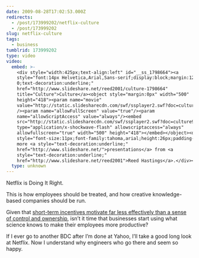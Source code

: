 ```yaml
---
date: 2009-08-28T17:02:53.000Z
redirects:
  - /post/173999202/netflix-culture
  - /post/173999202
slug: netflix-culture
tags:
  - business
tumblrid: 173999202
type: video
video:
  embed: >-
    <div style="width:425px;text-align:left" id="__ss_1798664"><a
    style="font:14px Helvetica,Arial,Sans-serif;display:block;margin:12px 0 3px
    0;text-decoration:underline;"
    href="http://www.slideshare.net/reed2001/culture-1798664"
    title="Culture">Culture</a><object style="margin:0px" width="500"
    height="418"><param name="movie"
    value="http://static.slidesharecdn.com/swf/ssplayer2.swf?doc=culture9-090801103430-phpapp02&stripped_title=culture-1798664"
    /><param name="allowFullScreen" value="true"/><param
    name="allowScriptAccess" value="always"/><embed
    src="http://static.slidesharecdn.com/swf/ssplayer2.swf?doc=culture9-090801103430-phpapp02&stripped_title=culture-1798664"
    type="application/x-shockwave-flash" allowscriptaccess="always"
    allowfullscreen="true" width="500" height="418"></embed></object><div
    style="font-size:11px;font-family:tahoma,arial;height:26px;padding-top:2px;">View
    more <a style="text-decoration:underline;"
    href="http://www.slideshare.net/">presentations</a> from <a
    style="text-decoration:underline;"
    href="http://www.slideshare.net/reed2001">Reed Hastings</a>.</div></div>
  type: unknown
---
```

<p>Netflix is Doing It Right.</p>

<p>This is how employees should be treated, and how creative knowledge-based companies should be run.</p>

<p>Given that <a href="http://www.ted.com/talks/dan_pink_on_motivation.html">short-term incentives motivate far less effectively than a sense of control and ownership</a>, isn&rsquo;t it time that businesses start using what science knows to make their employees more productive?</p>

<p>If I ever go to another BDC after I&rsquo;m done at Yahoo, I&rsquo;ll take a good long look at Netflix.  Now I understand why engineers who go there and seem so happy.</p>
